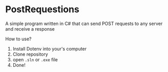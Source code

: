 # PostRequestions
A simple program written in C# that can send POST requests to any server and receive a response

How to use?
1. Install Dotenv into your's computer
2. Clone repository
3. open `.sln` or `.exe` file
4. Done!
